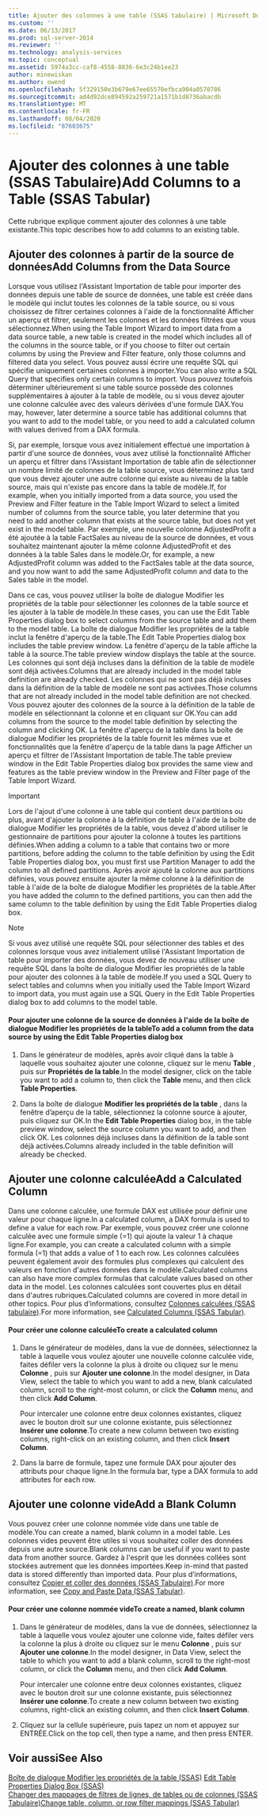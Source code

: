 ```yaml
---
title: Ajouter des colonnes à une table (SSAS tabulaire) | Microsoft Docs
ms.custom: ''
ms.date: 06/13/2017
ms.prod: sql-server-2014
ms.reviewer: ''
ms.technology: analysis-services
ms.topic: conceptual
ms.assetid: 5974a3cc-caf8-4558-8836-6e3c24b1ee23
author: minewiskan
ms.author: owend
ms.openlocfilehash: 5f329150e3b679e67ee65570efbca904a0570786
ms.sourcegitcommit: ad4d92dce894592a259721a1571b1d8736abacdb
ms.translationtype: MT
ms.contentlocale: fr-FR
ms.lasthandoff: 08/04/2020
ms.locfileid: "87603675"
---
```

# <a name="add-columns-to-a-table-ssas-tabular"></a><span data-ttu-id="b5f01-102">Ajouter des colonnes à une table (SSAS Tabulaire)</span><span class="sxs-lookup"><span data-stu-id="b5f01-102">Add Columns to a Table (SSAS Tabular)</span></span>
  <span data-ttu-id="b5f01-103">Cette rubrique explique comment ajouter des colonnes à une table existante.</span><span class="sxs-lookup"><span data-stu-id="b5f01-103">This topic describes how to add columns to an existing table.</span></span>  
  
## <a name="add-columns-from-the-data-source"></a><span data-ttu-id="b5f01-104">Ajouter des colonnes à partir de la source de données</span><span class="sxs-lookup"><span data-stu-id="b5f01-104">Add Columns from the Data Source</span></span>  
 <span data-ttu-id="b5f01-105">Lorsque vous utilisez l'Assistant Importation de table pour importer des données depuis une table de source de données, une table est créée dans le modèle qui inclut toutes les colonnes de la table source, ou si vous choisissez de filtrer certaines colonnes à l'aide de la fonctionnalité Afficher un aperçu et filtrer, seulement les colonnes et les données filtrées que vous sélectionnez.</span><span class="sxs-lookup"><span data-stu-id="b5f01-105">When using the Table Import Wizard to import data from a data source table, a new table is created in the model which includes all of the columns in the source table, or if you choose to filter out certain columns by using the Preview and Filter feature, only those columns and filtered data you select.</span></span> <span data-ttu-id="b5f01-106">Vous pouvez aussi écrire une requête SQL qui spécifie uniquement certaines colonnes à importer.</span><span class="sxs-lookup"><span data-stu-id="b5f01-106">You can also write a SQL Query that specifies only certain columns to import.</span></span> <span data-ttu-id="b5f01-107">Vous pouvez toutefois déterminer ultérieurement si une table source possède des colonnes supplémentaires à ajouter à la table de modèle, ou si vous devez ajouter une colonne calculée avec des valeurs dérivées d'une formule DAX.</span><span class="sxs-lookup"><span data-stu-id="b5f01-107">You may, however, later determine a source table has additional columns that you want to add to the model table, or you need to add a calculated column with values derived from a DAX formula.</span></span>  
  
 <span data-ttu-id="b5f01-108">Si, par exemple, lorsque vous avez initialement effectué une importation à partir d'une source de données, vous avez utilisé la fonctionnalité Afficher un aperçu et filtrer dans l'Assistant Importation de table afin de sélectionner un nombre limité de colonnes de la table source, vous déterminez plus tard que vous devez ajouter une autre colonne qui existe au niveau de la table source, mais qui n'existe pas encore dans la table de modèle.</span><span class="sxs-lookup"><span data-stu-id="b5f01-108">If, for example, when you initially imported from a data source, you used the Preview and Filter feature in the Table Import Wizard to select a limited number of columns from the source table, you later determine that you need to add another column that exists at the source table, but does not yet exist in the model table.</span></span> <span data-ttu-id="b5f01-109">Par exemple, une nouvelle colonne AdjustedProfit a été ajoutée à la table FactSales au niveau de la source de données, et vous souhaitez maintenant ajouter la même colonne AdjustedProfit et des données à la table Sales dans le modèle.</span><span class="sxs-lookup"><span data-stu-id="b5f01-109">Or, for example, a new AdjustedProfit column was added to the FactSales table at the data source, and you now want to add the same AdjustedProfit column and data to the Sales table in the model.</span></span>  
  
 <span data-ttu-id="b5f01-110">Dans ce cas, vous pouvez utiliser la boîte de dialogue Modifier les propriétés de la table pour sélectionner les colonnes de la table source et les ajouter à la table de modèle.</span><span class="sxs-lookup"><span data-stu-id="b5f01-110">In these cases, you can use the Edit Table Properties dialog box to select columns from the source table and add them to the model table.</span></span> <span data-ttu-id="b5f01-111">La boîte de dialogue Modifier les propriétés de la table inclut la fenêtre d'aperçu de la table.</span><span class="sxs-lookup"><span data-stu-id="b5f01-111">The Edit Table Properties dialog box includes the table preview window.</span></span> <span data-ttu-id="b5f01-112">La fenêtre d'aperçu de la table affiche la table à la source.</span><span class="sxs-lookup"><span data-stu-id="b5f01-112">The table preview window displays the table at the source.</span></span> <span data-ttu-id="b5f01-113">Les colonnes qui sont déjà incluses dans la définition de la table de modèle sont déjà activées.</span><span class="sxs-lookup"><span data-stu-id="b5f01-113">Columns that are already included in the model table definition are already checked.</span></span> <span data-ttu-id="b5f01-114">Les colonnes qui ne sont pas déjà incluses dans la définition de la table de modèle ne sont pas activées.</span><span class="sxs-lookup"><span data-stu-id="b5f01-114">Those columns that are not already included in the model table definition are not checked.</span></span> <span data-ttu-id="b5f01-115">Vous pouvez ajouter des colonnes de la source à la définition de la table de modèle en sélectionnant la colonne et en cliquant sur OK.</span><span class="sxs-lookup"><span data-stu-id="b5f01-115">You can add columns from the source to the model table definition by selecting the column and clicking OK.</span></span> <span data-ttu-id="b5f01-116">La fenêtre d'aperçu de la table dans la boîte de dialogue Modifier les propriétés de la table fournit les mêmes vue et fonctionnalités que la fenêtre d'aperçu de la table dans la page Afficher un aperçu et filtrer de l'Assistant Importation de table.</span><span class="sxs-lookup"><span data-stu-id="b5f01-116">The table preview window in the Edit Table Properties dialog box provides the same view and features as the table preview window in the Preview and Filter page of the Table Import Wizard.</span></span>  
  
> [!IMPORTANT]  
>  <span data-ttu-id="b5f01-117">Lors de l'ajout d'une colonne à une table qui contient deux partitions ou plus, avant d'ajouter la colonne à la définition de table à l'aide de la boîte de dialogue Modifier les propriétés de la table, vous devez d'abord utiliser le gestionnaire de partitions pour ajouter la colonne à toutes les partitions définies.</span><span class="sxs-lookup"><span data-stu-id="b5f01-117">When adding a column to a table that contains two or more partitions, before adding the column to the table definition by using the Edit Table Properties dialog box, you must first use Partition Manager to add the column to all defined partitions.</span></span> <span data-ttu-id="b5f01-118">Après avoir ajouté la colonne aux partitions définies, vous pouvez ensuite ajouter la même colonne à la définition de table à l'aide de la boîte de dialogue Modifier les propriétés de la table.</span><span class="sxs-lookup"><span data-stu-id="b5f01-118">After you have added the column to the defined partitions, you can then add the same column to the table definition by using the Edit Table Properties dialog box.</span></span>  
  
> [!NOTE]  
>  <span data-ttu-id="b5f01-119">Si vous avez utilisé une requête SQL pour sélectionner des tables et des colonnes lorsque vous avez initialement utilisé l'Assistant Importation de table pour importer des données, vous devez de nouveau utiliser une requête SQL dans la boîte de dialogue Modifier les propriétés de la table pour ajouter des colonnes à la table de modèle.</span><span class="sxs-lookup"><span data-stu-id="b5f01-119">If you used a SQL Query to select tables and columns when you initially used the Table Import Wizard to import data, you must again use a SQL Query in the Edit Table Properties dialog box to add columns to the model table.</span></span>  
  
#### <a name="to-add-a-column-from-the-data-source-by-using-the-edit-table-properties-dialog-box"></a><span data-ttu-id="b5f01-120">Pour ajouter une colonne de la source de données à l'aide de la boîte de dialogue Modifier les propriétés de la table</span><span class="sxs-lookup"><span data-stu-id="b5f01-120">To add a column from the data source by using the Edit Table Properties dialog box</span></span>  
  
1.  <span data-ttu-id="b5f01-121">Dans le générateur de modèles, après avoir cliqué dans la table à laquelle vous souhaitez ajouter une colonne, cliquez sur le menu **Table** , puis sur  **Propriétés de la table**.</span><span class="sxs-lookup"><span data-stu-id="b5f01-121">In the model designer, click on the table you want to add a column to, then click the **Table** menu, and then click  **Table Properties**.</span></span>  
  
2.  <span data-ttu-id="b5f01-122">Dans la boîte de dialogue **Modifier les propriétés de la table** , dans la fenêtre d’aperçu de la table, sélectionnez la colonne source à ajouter, puis cliquez sur OK.</span><span class="sxs-lookup"><span data-stu-id="b5f01-122">In the **Edit Table Properties** dialog box, in the table preview window, select the source column you want to add, and then click OK.</span></span> <span data-ttu-id="b5f01-123">Les colonnes déjà incluses dans la définition de la table sont déjà activées.</span><span class="sxs-lookup"><span data-stu-id="b5f01-123">Columns already included in the table definition will already be checked.</span></span>  
  
## <a name="add-a-calculated-column"></a><span data-ttu-id="b5f01-124">Ajouter une colonne calculée</span><span class="sxs-lookup"><span data-stu-id="b5f01-124">Add a Calculated Column</span></span>  
 <span data-ttu-id="b5f01-125">Dans une colonne calculée, une formule DAX est utilisée pour définir une valeur pour chaque ligne.</span><span class="sxs-lookup"><span data-stu-id="b5f01-125">In a calculated column, a DAX formula is used to define a value for each row.</span></span> <span data-ttu-id="b5f01-126">Par exemple, vous pouvez créer une colonne calculée avec une formule simple (=1) qui ajoute la valeur 1 à chaque ligne.</span><span class="sxs-lookup"><span data-stu-id="b5f01-126">For example, you can create a calculated column with a simple formula (=1) that adds a value of 1 to each row.</span></span> <span data-ttu-id="b5f01-127">Les colonnes calculées peuvent également avoir des formules plus complexes qui calculent des valeurs en fonction d'autres données dans le modèle.</span><span class="sxs-lookup"><span data-stu-id="b5f01-127">Calculated columns can also have more complex formulas that calculate values based on other data in the model.</span></span> <span data-ttu-id="b5f01-128">Les colonnes calculées sont couvertes plus en détail dans d'autres rubriques.</span><span class="sxs-lookup"><span data-stu-id="b5f01-128">Calculated columns are covered in more detail in other topics.</span></span> <span data-ttu-id="b5f01-129">Pour plus d’informations, consultez [Colonnes calculées &#40;SSAS tabulaire&#41;](ssas-calculated-columns.md).</span><span class="sxs-lookup"><span data-stu-id="b5f01-129">For more information, see [Calculated Columns &#40;SSAS Tabular&#41;](ssas-calculated-columns.md).</span></span>  
  
#### <a name="to-create-a-calculated-column"></a><span data-ttu-id="b5f01-130">Pour créer une colonne calculée</span><span class="sxs-lookup"><span data-stu-id="b5f01-130">To create a calculated column</span></span>  
  
1.  <span data-ttu-id="b5f01-131">Dans le générateur de modèles, dans la vue de données, sélectionnez la table à laquelle vous voulez ajouter une nouvelle colonne calculée vide, faites défiler vers la colonne la plus à droite ou cliquez sur le menu **Colonne** , puis sur **Ajouter une colonne**.</span><span class="sxs-lookup"><span data-stu-id="b5f01-131">In the model designer, in Data View, select the table to which you want to add a new, blank calculated column, scroll to the right-most column, or click the **Column** menu, and then click **Add Column**.</span></span>  
  
     <span data-ttu-id="b5f01-132">Pour intercaler une colonne entre deux colonnes existantes, cliquez avec le bouton droit sur une colonne existante, puis sélectionnez **Insérer une colonne**.</span><span class="sxs-lookup"><span data-stu-id="b5f01-132">To create a new column between two existing columns, right-click on an existing column, and then click **Insert Column**.</span></span>  
  
2.  <span data-ttu-id="b5f01-133">Dans la barre de formule, tapez une formule DAX pour ajouter des attributs pour chaque ligne.</span><span class="sxs-lookup"><span data-stu-id="b5f01-133">In the formula bar, type a DAX formula to add attributes for each row.</span></span>  
  
## <a name="add-a-blank-column"></a><span data-ttu-id="b5f01-134">Ajouter une colonne vide</span><span class="sxs-lookup"><span data-stu-id="b5f01-134">Add a Blank Column</span></span>  
 <span data-ttu-id="b5f01-135">Vous pouvez créer une colonne nommée vide dans une table de modèle.</span><span class="sxs-lookup"><span data-stu-id="b5f01-135">You can create a named, blank column in a model table.</span></span> <span data-ttu-id="b5f01-136">Les colonnes vides peuvent être utiles si vous souhaitez coller des données depuis une autre source.</span><span class="sxs-lookup"><span data-stu-id="b5f01-136">Blank columns can be useful if you want to paste data from another source.</span></span> <span data-ttu-id="b5f01-137">Gardez à l'esprit que les données collées sont stockées autrement que les données importées.</span><span class="sxs-lookup"><span data-stu-id="b5f01-137">Keep in-mind that pasted data is stored differently than imported data.</span></span> <span data-ttu-id="b5f01-138">Pour plus d’informations, consultez [Copier et coller des données &#40;SSAS Tabulaire&#41;](../copy-and-paste-data-ssas-tabular.md).</span><span class="sxs-lookup"><span data-stu-id="b5f01-138">For more information, see [Copy and Paste Data &#40;SSAS Tabular&#41;](../copy-and-paste-data-ssas-tabular.md).</span></span>  
  
#### <a name="to-create-a-named-blank-column"></a><span data-ttu-id="b5f01-139">Pour créer une colonne nommée vide</span><span class="sxs-lookup"><span data-stu-id="b5f01-139">To create a named, blank column</span></span>  
  
1.  <span data-ttu-id="b5f01-140">Dans le générateur de modèles, dans la vue de données, sélectionnez la table à laquelle vous voulez ajouter une colonne vide, faites défiler vers la colonne la plus à droite ou cliquez sur le menu **Colonne** , puis sur **Ajouter une colonne**.</span><span class="sxs-lookup"><span data-stu-id="b5f01-140">In the model designer, in Data View, select the table to which you want to add a blank column, scroll to the right-most column, or click the **Column** menu, and then click **Add Column**.</span></span>  
  
     <span data-ttu-id="b5f01-141">Pour intercaler une colonne entre deux colonnes existantes, cliquez avec le bouton droit sur une colonne existante, puis sélectionnez **Insérer une colonne**.</span><span class="sxs-lookup"><span data-stu-id="b5f01-141">To create a new column between two existing columns, right-click an existing column, and then click **Insert Column**.</span></span>  
  
2.  <span data-ttu-id="b5f01-142">Cliquez sur la cellule supérieure, puis tapez un nom et appuyez sur ENTRÉE.</span><span class="sxs-lookup"><span data-stu-id="b5f01-142">Click on the top cell, then type a name, and then press ENTER.</span></span>  
  
## <a name="see-also"></a><span data-ttu-id="b5f01-143">Voir aussi</span><span class="sxs-lookup"><span data-stu-id="b5f01-143">See Also</span></span>  
 <span data-ttu-id="b5f01-144">[Boîte de dialogue Modifier les propriétés de la table &#40;SSAS&#41;](../edit-table-properties-dialog-box-ssas.md) </span><span class="sxs-lookup"><span data-stu-id="b5f01-144">[Edit Table Properties Dialog Box &#40;SSAS&#41;](../edit-table-properties-dialog-box-ssas.md) </span></span>  
 [<span data-ttu-id="b5f01-145">Changer des mappages de filtres de lignes, de tables ou de colonnes &#40;SSAS Tabulaire&#41;</span><span class="sxs-lookup"><span data-stu-id="b5f01-145">Change table, column, or row filter mappings &#40;SSAS Tabular&#41;</span></span>](change-table-column-or-row-filter-mappings-ssas-tabular.md)  
  
  
